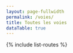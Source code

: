 ```yaml
---
layout: page-fullwidth
permalink: /voies/
title: Toutes les voies
dataTable: true
---
```

{% include list-routes %}

